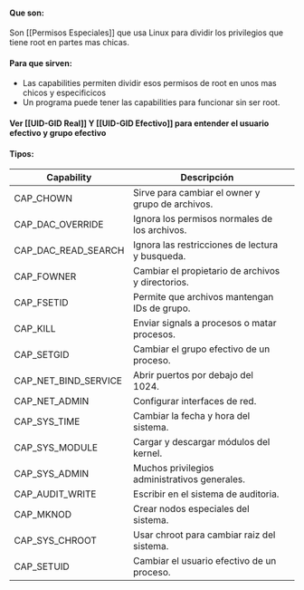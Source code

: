 #### Que son:
Son [[Permisos Especiales]] que usa Linux para dividir los privilegios que tiene root en partes mas chicas.
#### Para que sirven:
- Las capabilities permiten dividir esos permisos de root en unos mas chicos y especificicos
- Un programa puede tener las capabilities para funcionar sin ser root.
#### Ver [[UID-GID Real]] Y [[UID-GID Efectivo]] para entender el usuario efectivo y grupo efectivo

#### Tipos:
| Capability           | Descripción                                       |     |
| -------------------- | ------------------------------------------------- | --- |
| CAP_CHOWN            | Sirve para cambiar el owner y grupo de archivos.  |     |
| CAP_DAC_OVERRIDE     | Ignora los permisos normales de los archivos.     |     |
| CAP_DAC_READ_SEARCH  | Ignora las restricciones de lectura y busqueda.   |     |
| CAP_FOWNER           | Cambiar el propietario de archivos y directorios. |     |
| CAP_FSETID           | Permite que archivos mantengan IDs de grupo.      |     |
| CAP_KILL             | Enviar signals a procesos o matar procesos.       |     |
| CAP_SETGID           | Cambiar el grupo efectivo de un proceso.          |     |
| CAP_NET_BIND_SERVICE | Abrir puertos por debajo del 1024.                |     |
| CAP_NET_ADMIN        | Configurar interfaces de red.                     |     |
| CAP_SYS_TIME         | Cambiar la fecha y hora del sistema.              |     |
| CAP_SYS_MODULE       | Cargar y descargar módulos del kernel.            |     |
| CAP_SYS_ADMIN        | Muchos privilegios administrativos generales.     |     |
| CAP_AUDIT_WRITE      | Escribir en el sistema de auditoria.              |     |
| CAP_MKNOD            | Crear nodos especiales del sistema.               |     |
| CAP_SYS_CHROOT       | Usar chroot para cambiar raiz del sistema.        |     |
| CAP_SETUID           | Cambiar el usuario efectivo de un proceso.        |     |

